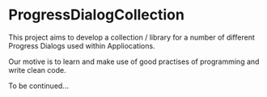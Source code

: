 # ProgressDialogCollection

This project aims to develop a collection / library for a number of different  Progress Dialogs used within Appliocations.

Our motive is to learn and make use of good practises of programming and write clean code.

To be continued...
